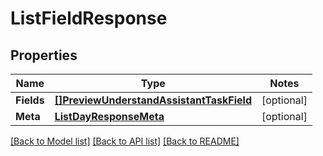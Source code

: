 # ListFieldResponse

## Properties
Name | Type | Notes
------------ | ------------- | -------------
**Fields** | [**[]PreviewUnderstandAssistantTaskField**](preview.understand.assistant.task.field.md) | [optional] 
**Meta** | [**ListDayResponseMeta**](ListDayResponse_meta.md) | [optional] 

[[Back to Model list]](../README.md#documentation-for-models) [[Back to API list]](../README.md#documentation-for-api-endpoints) [[Back to README]](../README.md)


